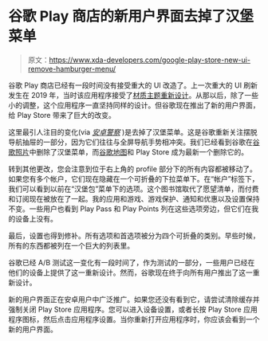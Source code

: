 # 谷歌 Play 商店的新用户界面去掉了汉堡菜单

> 原文：<https://www.xda-developers.com/google-play-store-new-ui-remove-hamburger-menu/>

谷歌 Play 商店已经有一段时间没有接受重大的 UI 改造了。上一次重大的 UI 刷新发生在 2019 年，当时该应用程序接受了[材质主题重新设计](https://www.xda-developers.com/google-play-store-material-theme-redesign/)。从那以后，除了一些小的调整，这个应用程序一直坚持同样的设计。但谷歌现在推出了新的用户界面，给 Play Store 带来了巨大的改变。

这里最引人注目的变化(via [*安卓警察*](https://www.androidpolice.com/2021/04/07/heres-how-to-use-the-new-google-play-store-interface-thats-arriving-now/) )是去掉了汉堡菜单。这是谷歌重新关注摆脱导航抽屉的一部分，因为它们往往与全屏导航手势相冲突。我们已经看到谷歌在[谷歌照片](https://www.xda-developers.com/google-photos-redesign-removes-hamburger-menu-moves-search/)中删除了汉堡菜单，而[谷歌地图](https://www.xda-developers.com/google-maps-full-bottom-bar-navigation/)和 Play Store 成为最新一个删除它的。

转到其他更改，您会注意到位于右上角的 profile 部分下的所有内容都被移动了。如果您有多个帐户，它们现在隐藏在一个可折叠的下拉菜单下。在“帐户”标签下，我们可以看到以前在“汉堡包”菜单下的选项。这个图书馆取代了愿望清单，而付费和订阅现在被放在了一起。我的应用和游戏、游戏保护、通知和优惠以及设置保持不变。一些用户也看到 Play Pass 和 Play Points 列在这些选项旁边，但它们在我的设备上没有。

最后，设置也得到修补。所有选项和首选项被分为四个可折叠的类别。早些时候，所有的东西都被列在一个巨大的列表里。

谷歌已经 A/B 测试这一变化有一段时间了，作为测试的一部分，一些用户已经在他们的设备上提供了这一重新设计。然而，谷歌现在终于向所有用户推出了这一重新设计。

新的用户界面正在安卓用户中广泛推广。如果您还没有看到它，请尝试清除缓存并强制关闭 Play Store 应用程序。您可以进入设备设置，或者长按 Play Store 应用程序图标，然后点击应用程序设置。当你重新打开应用程序时，你应该会看到一个新的用户界面。